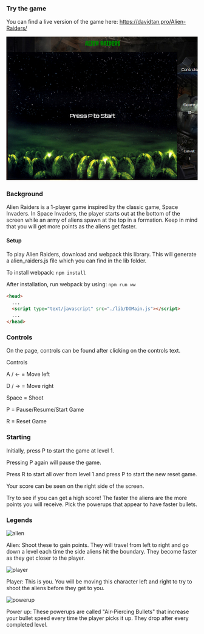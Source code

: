 ### Try the game

You can find a live version of the game here: https://davidtan.pro/Alien-Raiders/

![live]

### Background

Alien Raiders is a 1-player game inspired by the classic game, Space Invaders.
In Space Invaders, the player starts out at the bottom of the screen while an
army of aliens spawn at the top in a formation. Keep in mind that you will get
more points as the aliens get faster.

#### Setup
To play Alien Raiders, download and webpack this library. This will generate a alien_raiders.js
file which you can find in the lib folder.

To install webpack: `npm install`

After installation, run webpack by using: `npm run ww`

```html
<head>
  ...
  <script type="text/javascript" src="./lib/DOMain.js"></script>
  ...
</head>
```

### Controls

On the page, controls can be found after clicking on the controls text.

Controls

A / ← = Move left

D / → = Move right 

Space = Shoot 

P = Pause/Resume/Start Game

R = Reset Game

### Starting

Initially, press P to start the game at level 1.

Pressing P again will pause the game.

Press R to start all over from level 1 and press P to start the new reset game.

Your score can be seen on the right side of the screen.

Try to see if you can get a high score! The faster the aliens are the more points
you will receive. Pick the powerups that appear to have faster bullets.

### Legends

![alien]( =100x100)

Alien: Shoot these to gain points. They will travel from left to right and go down
a level each time the side aliens hit the boundary. They become faster as they get
closer to the player.

![player]( =100x100)

Player: This is you. You will be moving this character left and right to try to
shoot the aliens before they get to you.

![powerup]( =100x100)

Power up: These powerups are called "Air-Piercing Bullets" that increase your
bullet speed every time the player picks it up. They drop after every completed
level.

[alien]:./assets/alien.png
[player]:./assets/player.png
[powerup]:./assets/powerup.png
[live]:./assets/alienraiders.png